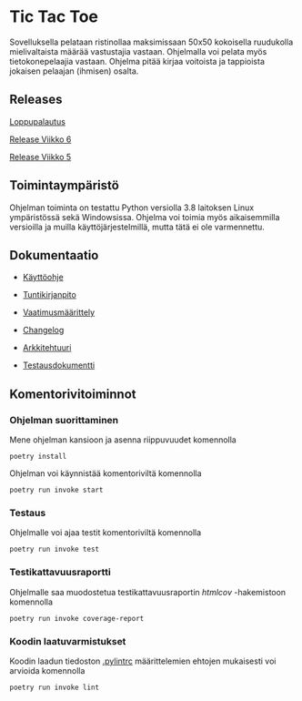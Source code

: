 # Tic Tac Toe
Sovelluksella pelataan ristinollaa maksimissaan 50x50 kokoisella ruudukolla mielivaltaista määrää vastustajia vastaan. Ohjelmalla voi pelata myös tietokonepelaajia vastaan. Ohjelma pitää kirjaa voitoista ja tappioista jokaisen pelaajan (ihmisen) osalta.

## Releases
[Loppupalautus](https://github.com/JonathanHeyno/ot-harjoitustyo/releases/tag/loppupalautus)

[Release Viikko 6](https://github.com/JonathanHeyno/ot-harjoitustyo/releases/tag/viikko6)

[Release Viikko 5](https://github.com/JonathanHeyno/ot-harjoitustyo/releases/tag/viikko5)

## Toimintaympäristö
Ohjelman toiminta on testattu Python versiolla 3.8 laitoksen Linux ympäristössä sekä Windowsissa. Ohjelma voi toimia myös aikaisemmilla versioilla ja muilla käyttöjärjestelmillä, mutta tätä ei ole varmennettu.

## Dokumentaatio
- [Käyttöohje](./dokumentaatio/kayttoohje.md)

- [Tuntikirjanpito](./dokumentaatio/tuntikirjanpito.md)

- [Vaatimusmäärittely](./dokumentaatio/vaatimusmaarittely.md)

- [Changelog](./dokumentaatio/changelog.md)

- [Arkkitehtuuri](./dokumentaatio/arkkitehtuuri.md)

- [Testausdokumentti](./dokumentaatio/testaus.md)

## Komentorivitoiminnot
### Ohjelman suorittaminen
Mene ohjelman kansioon ja asenna riippuvuudet komennolla
```
poetry install
```
Ohjelman voi käynnistää komentoriviltä komennolla
```
poetry run invoke start
```

### Testaus
Ohjelmalle voi ajaa testit komentoriviltä komennolla
```
poetry run invoke test
```

### Testikattavuusraportti
Ohjelmalle saa muodostetua testikattavuusraportin *htmlcov* -hakemistoon komennolla
```
poetry run invoke coverage-report
```

### Koodin laatuvarmistukset
Koodin laadun tiedoston [.pylintrc](./.pylintrc) määrittelemien ehtojen mukaisesti voi arvioida komennolla
```
poetry run invoke lint
```
